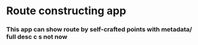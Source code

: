 # Route constructing app

### This app can show route by self-crafted points with metadata/ full desc c s not now
